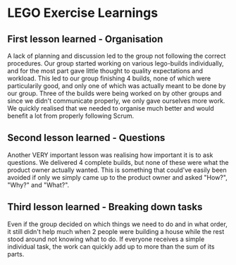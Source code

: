 # LEGO Exercise Learnings

## First lesson learned - Organisation

A lack of planning and discussion led to the group not following the correct procedures. 
Our group started working on various lego-builds individually, and for the most part gave
little thought to quality expectations and workload. This led to our group finishing 4 builds, 
none of which were particularily good, and only one of which was actually meant to be done by
our group. Three of the builds were being worked on by other groups and since we didn't
communicate properly, we only gave ourselves more work. We quickly realised that we needed
to organise much better and would benefit a lot from properly following Scrum.

## Second lesson learned - Questions

Another VERY important lesson was realising how important it is to ask questions. We delivered 4
complete builds, but none of these were what the product owner actually wanted. This is something
that could've easily been avoided if only we simply came up to the product owner and asked "How?",
"Why?" and "What?".

## Third lesson learned - Breaking down tasks

Even if the group decided on which things we need to do and in what order, it still didn't help much
when 2 people were building a house while the rest stood around not knowing what to do. If everyone
receives a simple individual task, the work can quickly add up to more than the sum of its parts.